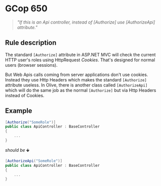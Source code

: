 ﻿# GCop 650

> *"If this is an Api controller, instead of [Authorize] use [AuthorizeApi] attribute."*

## Rule description

The standard `[Authorize]` attribute in ASP.NET MVC will check the current HTTP user's roles using HttpRequest *Cookies*. That's designed for normal users (browser sessions).

But Web Apis calls coming from server applications don't use cookies. Instead they use Http Headers which makes the standard `[Authorize]` attribute useless. In Olive, there is another class called `[AuthorizeApi]` which will do the same job as the normal `[Authorize]` but via Http Headers instead of Cookies.

## Example

```csharp
[Authorize("SomeRole")]
public class ApiController : BaseController
{
    ...
}
```

*should be* 🡻

```csharp
[AuthorizeApi("SomeRole")]
public class ApiController : BaseController
{
    ...
}
```
